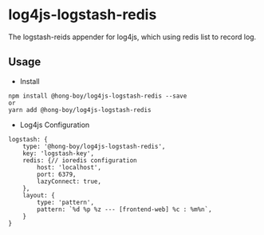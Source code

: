 # log4js-logstash-redis
The logstash-reids appender for log4js, which using redis list to record log.

## Usage
- Install
```
npm install @hong-boy/log4js-logstash-redis --save
or
yarn add @hong-boy/log4js-logstash-redis
```

- Log4js Configuration
```
logstash: {
	type: '@hong-boy/log4js-logstash-redis',
	key: 'logstash-key',
	redis: {// ioredis configuration
		host: 'localhost',
		port: 6379,
		lazyConnect: true,
	},
	layout: {
		type: 'pattern',
		pattern: `%d %p %z --- [frontend-web] %c : %m%n`,
	}
}
```